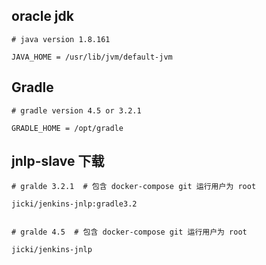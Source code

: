 ## oracle jdk

```
# java version 1.8.161

JAVA_HOME = /usr/lib/jvm/default-jvm
```


## Gradle

```
# gradle version 4.5 or 3.2.1

GRADLE_HOME = /opt/gradle
```


## jnlp-slave 下载


```
# gralde 3.2.1  # 包含 docker-compose git 运行用户为 root

jicki/jenkins-jnlp:gradle3.2


# gralde 4.5  # 包含 docker-compose git 运行用户为 root

jicki/jenkins-jnlp
```
